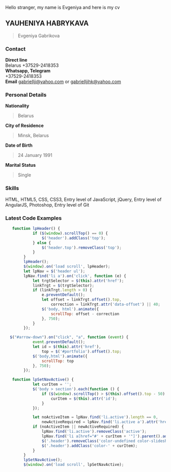 Hello stranger, my name is Evgeniya and here is my cv

## YAUHENIYA HABRYKAVA                                 
> Evgeniya Gabrikova

### Contact                                                 
**Direct line**                                                 
Belarus +37529-2418353                                          
**Whatsapp, Telegram**                                          
+37529-2418353                                                  
**Email**
gabriellji@yahoo.com or gabrielljihk@yahoo.com

### Personal Details

**Nationality**
> Belarus

**City of Residence**
> Minsk, Belarus

**Date of Birth**
> 24 January 1991

**Marital Status**
> Single

### Skills
HTML, HTML5, CSS, CSS3, Entry level of JavaScript, jQuery, 
Entry level of AngularJS, Photoshop, Entry level of Git

### Latest Code Examples
```javascript
   function lpHeader() {
            if ($(window).scrollTop() == 0) {
                $('header').addClass('top');
            } else {
                $('header.top').removeClass('top');
            }
        }
        lpHeader();
        $(window).on('load scroll', lpHeader);
        let lpNav = $('header ul');
        lpNav.find('li a').on('click', function (e) {
            let trgtSelector = $(this).attr('href');
            linkTrgt = $(trgtSelector);
            if (linkTrgt.length > 0) {
                e.preventDefault();
                let offset = linkTrgt.offset().top,
                    correction = linkTrgt.attr('data-offset') || 40;
                $('body, html').animate({
                    scrollTop: offset - correction
                }, 750);
            }
        });

```  
```javascript
  $("#arrow-down").on("click", "a", function (event) {
            event.preventDefault();
            let id = $(this).attr('href'),
                top = $('#portfolio').offset().top;
            $('body,html').animate({
                scrollTop: top
            }, 750);
        });

```
```javascript
   function lpSetNavActive() {
            let curItem = '';
            $('body > section').each(function () {
                if ($(window).scrollTop() > $(this).offset().top - 50) {
                    curItem = $(this).attr('id');
                }
            });

            let noActiveItem = lpNav.find('li.active').length == 0,
                newActiveRequired = lpNav.find('li.active a').attr('href') != '#' + curItem;
            if (noActiveItem || newActiveRequired) {
                lpNav.find('li.active').removeClass('active');
                lpNav.find('li a[href="#' + curItem + '"]').parent().addClass('active');
                $('.header').removeClass('color-undefined color-slideshow color-portfolio color-about color-travel color-pricing');
                $('.header').addClass('color-' + curItem);
            }
        }
        lpSetNavActive();
        $(window).on('load scroll', lpSetNavActive);
```
